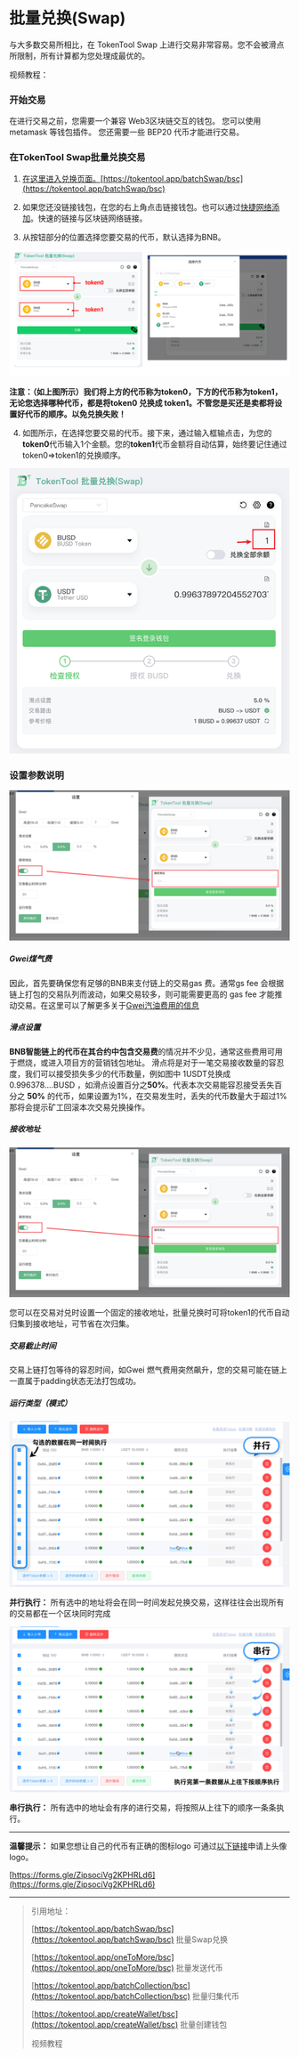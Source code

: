 # 批量兑换(Swap)

与大多数交易所相比，在 TokenTool Swap 上进行交易非常容易。您不会被滑点所限制，所有计算都为您处理成最优的。

视频教程：

### 开始交易

在进行交易之前，您需要一个兼容 Web3区块链交互的钱包。 您可以使用metamask 等钱包插件。 您还需要一些 BEP20 代币才能进行交易。


### 在TokenTool Swap批量兑换交易

1. [在这里进入兑换页面。](https://tokentool.app/batchSwap/bsc)[https://tokentool.app/batchSwap/bsc](https://tokentool.app/batchSwap/bsc)

2. 如果您还没链接钱包，在您的右上角点击链接钱包。也可以通过[快捷网络添加](https://tokentool.app/other/chainList)。快速的链接与区块链网络链接。

3. 从按钮部分的位置选择您要交易的代币，默认选择为BNB。

![batch-swap](../.gitbook/assets/batchSwap/Snipaste_2022-12-20_18-10-40.png)

**注意：（如上图所示）我们将上方的代币称为token0，下方的代币称为token1，无论您选择哪种代币，都是将token0 兑换成 token1。不管您是买还是卖都将设置好代币的顺序。以免兑换失败！**

4. 如图所示，在选择您要交易的代币。接下来，通过输入框输点击，为您的**token0**代币输入1个金额。您的**token1**代币金额将自动估算，始终要记住通过token0=>token1的兑换顺序。

![batch-swap](../.gitbook/assets/batchSwap/Snipaste_2022-12-20_18-43-34.png)


### 设置参数说明

![batch-swap](../.gitbook/assets/batchSwap/Snipaste_2022-12-20_20-38-38.png)

##### Gwei煤气费

因此，首先要确保您有足够的BNB来支付链上的交易gas 费。通常gs fee 会根据链上打包的交易队列而波动，如果交易较多，则可能需要更高的 gas fee 才能推动交易。在这里可以了解更多关于[Gwei汽油费用的信息](https://academy.binance.com/en/glossary/gas)

##### 滑点设置

**BNB智能链上的代币在其合约中包含交易费**的情况并不少见，通常这些费用可用于燃烧，或进入项目方的营销钱包地址。
滑点将是对于一笔交易接收数量的容忍度，我们可以接受损失多少的代币数量，例如图中 1USDT兑换成 0.996378....BUSD ，如滑点设置百分之**50%**。代表本次交易能容忍接受丢失百分之 **50%** 的代币，如果设置为1%，在交易发生时，丢失的代币数量大于超过1%那将会提示矿工回滚本次交易兑换操作。

##### 接收地址

![batch-swap](../.gitbook/assets/batchSwap/Snipaste_2022-12-20_20-38-38.png)

您可以在交易对兑时设置一个固定的接收地址，批量兑换时可将token1的代币自动归集到接收地址，可节省在次归集。

##### 交易截止时间

交易上链打包等待的容忍时间，如Gwei 燃气费用突然飙升，您的交易可能在链上一直属于padding状态无法打包成功。

##### 运行类型（模式）

![batch-swap](../.gitbook/assets/batchSwap/Snipaste_2022-12-20_20-41-15.png)

**并行执行：** 所有选中的地址将会在同一时间发起兑换交易，这样往往会出现所有的交易都在一个区块同时完成

![batch-swap](../.gitbook/assets/batchSwap/Snipaste_2022-12-20_20-41-14.png)

**串行执行：** 所有选中的地址会有序的进行交易，将按照从上往下的顺序一条条执行。


---

**温馨提示：** 如果您想让自己的代币有正确的图标logo 可通过[以下链接](https://forms.gle/ZipsociVg2KPHRLd6)申请上头像logo。

[https://forms.gle/ZipsociVg2KPHRLd6](https://forms.gle/ZipsociVg2KPHRLd6)

---


> 引用地址：
>
> [https://tokentool.app/batchSwap/bsc](https://tokentool.app/batchSwap/bsc) 批量Swap兑换
> 
> [https://tokentool.app/oneToMore/bsc](https://tokentool.app/oneToMore/bsc) 批量发送代币
> 
> [https://tokentool.app/batchCollection/bsc](https://tokentool.app/batchCollection/bsc) 批量归集代币
> 
> [https://tokentool.app/createWallet/bsc](https://tokentool.app/createWallet/bsc) 批量创建钱包
> 
>  视频教程
